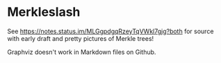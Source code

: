 # Merkleslash

See https://notes.status.im/MLGgpdgqRzeyTqVWkl7gjg?both for source with early draft and pretty pictures of Merkle trees!

Graphviz doesn't work in Markdown files on Github.

